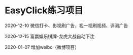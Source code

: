 # EasyClick练习项目
2020-12-10 微信打卡、影视刷广告，视一视刷视频、评测广告

2020-12-15 富赢娱乐棋牌-龙虎大战自动下注

2020-01-07 增加weibo（微博项目）